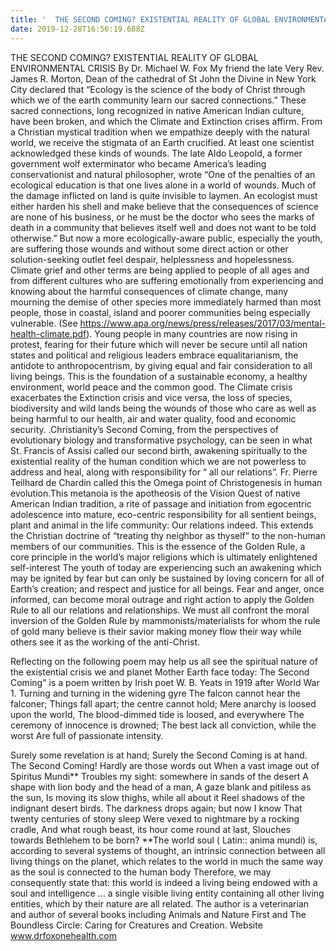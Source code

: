 ```yaml
---
title: '  THE SECOND COMING? EXISTENTIAL REALITY OF GLOBAL ENVIRONMENTAL CRISIS '
date: 2019-12-28T16:56:19.688Z
---
```


  THE SECOND COMING? EXISTENTIAL REALITY OF GLOBAL ENVIRONMENTAL CRISIS 
                                                       By Dr. Michael W. Fox
My friend the late Very Rev. James R. Morton, Dean of the cathedral of St John the Divine in New York City declared that “Ecology is the science of the body of Christ through which we of the earth community learn our sacred connections.”
These sacred connections, long recognized in native American Indian culture, have been broken, and which the Climate and Extinction crises affirm. From a Christian mystical tradition when we empathize deeply with the natural world, we receive the stigmata of an Earth crucified.
At least one scientist acknowledged these kinds of wounds. The late Aldo Leopold, a former government wolf exterminator who became America’s leading conservationist and natural philosopher, wrote “One of the penalties of an ecological education is that one lives alone in a world of wounds. Much of the damage inflicted on land is quite invisible to laymen. An ecologist must either harden his shell and make believe that the consequences of science are none of his business, or he must be the doctor who sees the marks of death in a community that believes itself well and does not want to be told otherwise.” 
But now a more ecologically-aware public, especially the youth, are suffering those wounds and without some direct action or other solution-seeking outlet feel despair, helplessness and hopelessness. Climate grief and other terms are being applied to people of all ages and from different cultures who are suffering emotionally from experiencing and knowing about the harmful consequences of climate change, many mourning the demise of other species more immediately harmed than most people, those in coastal, island and poorer communities being especially vulnerable. (See https://www.apa.org/news/press/releases/2017/03/mental-health-climate.pdf).
Young people in many countries are now rising in protest, fearing for their future which will never be secure until all nation states and political and religious leaders embrace equalitarianism, the antidote to anthropocentrism, by giving equal and fair consideration to all living beings. This is the foundation of a sustainable economy, a healthy environment, world peace and the common good. The Climate crisis exacerbates the Extinction crisis and vice versa, the loss of species, biodiversity and wild lands being the wounds of those who care as well as being harmful to our health, air and water quality, food and economic security.
 .Christianity’s Second Coming, from the perspectives of evolutionary biology and transformative psychology, can be seen in what St. Francis of Assisi called our second birth, awakening spiritually to the existential reality of the human condition which we are not powerless to address and heal, along with responsibility for “ all our relations”. Fr. Pierre Teilhard de Chardin called this the Omega point of Christogenesis in human evolution.This metanoia is the apotheosis of the Vision Quest of native American Indian tradition, a rite of passage and initiation from egocentric adolescence into mature, eco-centric responsibility for all sentient beings, plant and animal in the life community: Our relations indeed. This extends the Christian doctrine of “treating thy neighbor as thyself” to the non-human members of our communities. This is the essence of the Golden Rule, a core principle in the world’s major religions which is ultimately enlightened self-interest 
 The youth of today are experiencing such an awakening which may be ignited by fear but can only be sustained by loving concern for all of Earth’s creation; and respect and justice for all beings. Fear and anger, once informed, can become moral outrage and right action to apply the Golden Rule to all our relations and relationships. We must all confront the moral inversion of the Golden Rule by mammonists/materialists for whom the rule of gold many believe is their savior making money flow their way while others see it as the working of the anti-Christ.
 
Reflecting on the following poem may help us all see the spiritual nature of the existential crisis we and planet Mother Earth face today: 
 The Second Coming" is a poem written by Irish poet W. B. Yeats in 1919 after World War 1. 
Turning and turning in the widening gyre
The falcon cannot hear the falconer;
Things fall apart; the centre cannot hold;
Mere anarchy is loosed upon the world,
The blood-dimmed tide is loosed, and everywhere
The ceremony of innocence is drowned;
The best lack all conviction, while the worst
Are full of passionate intensity.

Surely some revelation is at hand;
Surely the Second Coming is at hand.
The Second Coming! Hardly are those words out
When a vast image out of Spiritus Mundi**
Troubles my sight: somewhere in sands of the desert
A shape with lion body and the head of a man,
A gaze blank and pitiless as the sun,
Is moving its slow thighs, while all about it
Reel shadows of the indignant desert birds.
The darkness drops again; but now I know
That twenty centuries of stony sleep
Were vexed to nightmare by a rocking cradle,
And what rough beast, its hour come round at last,
Slouches towards Bethlehem to be born?
**The world soul ( Latin:: anima mundi) is, according to several systems of thought, an intrinsic connection between all living things on the planet, which relates to the world in much the same way as the soul  is connected to the human body Therefore, we may consequently state that: this world is indeed a living being endowed with a soul and intelligence ... a single visible living entity containing all other living entities, which by their nature are all related.
The author is a veterinarian and author of several books including Animals and Nature First and The Boundless Circle: Caring for Creatures and Creation. Website www.drfoxonehealth.com
